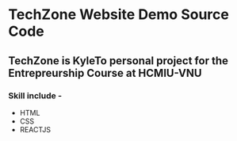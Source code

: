 # TechZone Website Demo Source Code
## TechZone is KyleTo personal project for the Entrepreurship Course at HCMIU-VNU
### Skill include - 
- HTML 
- CSS
- REACTJS

